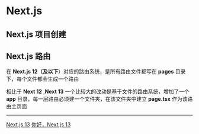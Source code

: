 # Next.js

## Next.js 项目创建

## Next.js 路由

在 **Next.js 12（及以下**）对应的路由系统，是所有路由文件都写在 **pages** 目录下，每个文件都会生成一个路由

相比于 **Next 12** ,**Next 13** 一个比较大的改动是基于文件的路由系统，增加了一个 **app** 目录，每一层路由必须建一个文件夹，在该文件夹中建立 **page.tsx** 作为该路由主页面

---
[Next.js 13](https://nextjs.org/blog/next-13)
[你好，Next.js 13](https://juejin.cn/post/7160084572942630926)